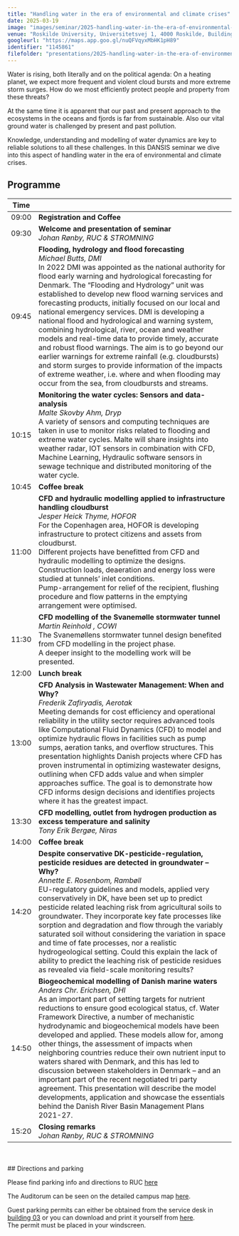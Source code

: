 ```yaml
---
title: "Handling water in the era of environmental and climate crises"
date: 2025-03-19
image: "images/seminar/2025-handling-water-in-the-era-of-environmental-and-climate-crises.jpg"
venue: "Roskilde University, Universitetsvej 1, 4000 Roskilde, Building 25, Room 25.2-035"
googleurl: "https://maps.app.goo.gl/nuQFVqyxMbHK1pH89"
identifier: "1145861"
filefolder: "presentations/2025-handling-water-in-the-era-of-environmental-and-climate-crises"
---
```


Water is rising, both literally and on the political agenda: On a heating planet, we expect more frequent and violent cloud bursts and more extreme storm surges. How do we most efficiently protect people and property from these threats?

At the same time it is apparent that our past and present approach to the ecosystems in the oceans and fjords is far from sustainable. Also our vital ground water is challenged by present and past pollution.

Knowledge, understanding and modelling of water dynamics are key to reliable solutions to all these challenges. In this DANSIS seminar we dive into this aspect of handling water in the era of environmental and climate crises.

## Programme

| Time  |                        |
| ----- | ---------------------- |
|  09:00  | **Registration and Coffee** |
|  09:30  | **Welcome and presentation of seminar** <br> *Johan Rønby, RUC & STROMNING* |
|  09:45  | **Flooding, hydrology and flood forecasting** <br> *Michael Butts, DMI* <br> In 2022 DMI was appointed as the national authority for flood early warning and hydrological forecasting for Denmark. The “Flooding and Hydrology” unit was established to develop new flood warning services and forecasting products, initially focused on our local and national emergency services. DMI is developing a national flood and hydrological and warning system, combining hydrological, river, ocean and weather models and real-time data to provide timely, accurate and robust flood warnings. The aim is to go beyond our earlier warnings for extreme rainfall (e.g. cloudbursts) and storm surges to provide information of the impacts of extreme weather, i.e. where and when flooding may occur from the sea, from cloudbursts and streams. |
| 10:15 | **Monitoring the water cycles: Sensors and data-analysis** <br> *Malte Skovby Ahm, Dryp* <br> A variety of sensors and computing techniques are taken in use to monitor risks related to flooding and extreme water cycles. Malte will share insights into weather radar, IOT sensors in combination with CFD, Machine Learning, Hydraulic software sensors in sewage technique and distributed monitoring of the water cycle. |
| 10:45 | **Coffee break** |
| 11:00 | **CFD and hydraulic modelling applied to infrastructure handling cloudburst** <br> *Jesper Heick Thyme, HOFOR* <br> For the Copenhagen area, HOFOR is developing infrastructure to protect citizens and assets from cloudburst. <br> Different projects have benefitted from CFD and hydraulic modelling to optimize the designs. Construction loads, deaeration and energy loss were studied at tunnels’ inlet conditions. <br> Pump-arrangement for relief of the recipient, flushing procedure and flow patterns in the emptying arrangement were optimised. |
| 11:30 | **CFD modelling of the Svanemølle stormwater tunnel** <br> *Martin Reinhold , COWI* <br> The Svanemøllens stormwater tunnel design benefited from CFD modelling in the project phase.<br> A deeper insight to the modelling work will be presented. |
| 12:00 | **Lunch break** |
| 13:00 | **CFD Analysis in Wastewater Management: When and Why?** <br> *Frederik Zafiryadis, Aerotak* <br> Meeting demands for cost efficiency and operational reliability in the utility sector requires advanced tools like Computational Fluid Dynamics (CFD) to model and optimize hydraulic flows in facilities such as pump sumps, aeration tanks, and overflow structures. This presentation highlights Danish projects where CFD has proven instrumental in optimizing wastewater designs, outlining when CFD adds value and when simpler approaches suffice. The goal is to demonstrate how CFD informs design decisions and identifies projects where it has the greatest impact.  |
| 13:30 | **CFD modelling, outlet from hydrogen production as excess temperature and salinity**  <br> *Tony Erik Bergøe, Niras* <br> 
| 14:00 | **Coffee break** |
| 14:20 | **Despite conservative DK-pesticide-regulation, pesticide residues are detected in groundwater – Why?** <br> *Annette E. Rosenbom, Rambøll* <br> EU-regulatory guidelines and models, applied very conservatively in DK, have been set up to predict pesticide related leaching risk from agricultural soils to groundwater. They incorporate key fate processes like sorption and degradation and flow through the variably saturated soil without considering the variation in space and time of fate processes, nor a realistic hydrogeological setting. Could this explain the lack of ability to predict the leaching risk of pesticide residues as revealed via field-scale monitoring results? |
| 14:50 | **Biogeochemical modelling of Danish marine waters** <br> *Anders Chr. Erichsen, DHI* <br> As an important part of setting targets for nutrient reductions to ensure good ecological status, cf. Water Framework Directive, a number of mechanistic hydrodynamic and biogeochemical models have been developed and applied. These models allow for, among other things, the assessment of impacts when neighboring countries reduce their own nutrient input to waters shared with Denmark, and this has led to discussion between stakeholders in Denmark – and an important part of the recent negotiated tri party agreement. This presentation will describe the model developments, application and showcase the essentials behind the Danish River Basin Management Plans 2021-27.|
| 15:20 | **Closing remarks** <br> *Johan Rønby, RUC & STROMNING* | 
<br>
<br>
## Directions and parking

Please find parking info and directions to RUC [here](https://ruc.dk/en/directions-roskilde-university)

The Auditorum can be seen on the detailed campus map [here](https://use.mazemap.com/#v=1&config=ruc&campusid=209&zlevel=1&center=12.133228,55.650753&zoom=15.7&sharepoitype=poi&sharepoi=536124).

Guest parking permits can either be obtained from the service desk in [building 03](https://use.mazemap.com/#v=1&config=ruc&campusid=209&zlevel=1&center=12.140754,55.653428&zoom=16.7&sharepoitype=poi&sharepoi=706962) or you can download and print it yourself from [here](/images/seminar/2025-handling-water-in-the-era-of-environmental-and-climate-crises-parking.pdf).<br>
The permit must be placed in your windscreen.
